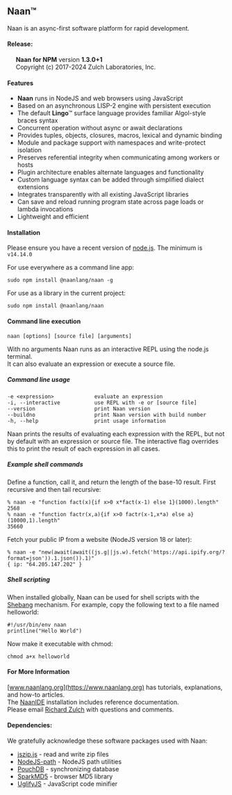 **Naan**™
-----

Naan is an async-first software platform for rapid development.

#### Release:
     **Naan for NPM** version **1.3.0+1**  
     Copyright (c) 2017-2024 Zulch Laboratories, Inc.

#### Features
- **Naan** runs in NodeJS and web browsers using JavaScript
- Based on an asynchronous LISP-2 engine with persistent execution
- The default **Lingo**™ surface language provides familiar Algol-style braces syntax
- Concurrent operation without async or await declarations
- Provides tuples, objects, closures, macros, lexical and dynamic binding
- Module and package support with namespaces and write-protect isolation
- Preserves referential integrity when communicating among workers or hosts
- Plugin architecture enables alternate languages and functionality
- Custom language syntax can be added through simplified dialect extensions
- Integrates transparently with all existing JavaScript libraries
- Can save and reload running program state across page loads or lambda invocations
- Lightweight and efficient

#### Installation

Please ensure you have a recent version of [node.js](http://nodejs.org/). The minimum is `v14.14.0`

For use everywhere as a command line app:

    sudo npm install @naanlang/naan -g

For use as a library in the current project:

    sudo npm install @naanlang/naan

#### Command line execution

    naan [options] [source file] [arguments]

With no arguments Naan runs as an interactive REPL using the node.js terminal.  
It can also evaluate an expression or execute a source file.

##### Command line usage

    -e <expression>             evaluate an expression
    -i, --interactive           use REPL with -e or [source file]
    --version                   print Naan version
    --buildno                   print Naan version with build number
    -h, --help                  print usage information

Naan prints the results of evaluating each expression with the REPL, but not
by default with an expression or source file. The interactive flag overrides
this to print the result of each expression in all cases.

##### Example shell commands

Define a function, call it, and return the length of the base-10 result. First recursive and then tail recursive:

```
% naan -e "function fact(x){if x>0 x*fact(x-1) else 1}(1000).length"
2568
% naan -e "function factr(x,a){if x>0 factr(x-1,x*a) else a}(10000,1).length"
35660
```
Fetch your public IP from a website (NodeJS version 18 or later):

```
% naan -e "new(await(await((js.g||js.w).fetch('https://api.ipify.org/?format=json')).1.json()).1)"
{ ip: "64.205.147.202" }
```


##### Shell scripting

When installed globally, Naan can be used for shell scripts with the [Shebang](https://en.wikipedia.org/wiki/Shebang_(Unix))
mechanism. For example, copy the following text to a file named helloworld:

    #!/usr/bin/env naan
    printline("Hello World")

Now make it executable with chmod:

    chmod a+x helloworld

#### For More Information

[www.naanlang.org](https://www.naanlang.org) has tutorials, explanations, and how-to articles.  
The [NaanIDE](https://www.npmjs.com/package/@naanlang/naanide) installation includes reference documentation.  
Please email [Richard Zulch](mailto:naanlang@zulchlabs.com) with questions and comments.

#### Dependencies:
We gratefully acknowledge these software packages used with Naan:  
- [jszip.js](http://stuartk.com/jszip) - read and write zip files  
- [NodeJS-path](https://nodejs.org/) - NodeJS path utilities  
- [PouchDB](https://pouchdb.com/) - synchronizing database  
- [SparkMD5](https://github.com/satazor/js-spark-md5) - browser MD5 library  
- [UglifyJS](https://github.com/mishoo/UglifyJS) - JavaScript code minifier  
